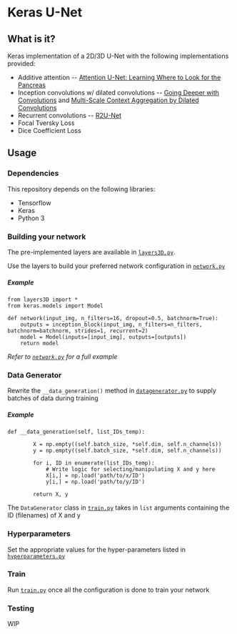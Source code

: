 # Keras U-Net

## What is it?

Keras implementation of a 2D/3D U-Net with the following implementations provided:
* Additive attention -- [Attention U-Net: Learning Where to Look for the Pancreas](https://arxiv.org/abs/1804.03999)
* Inception convolutions w/ dilated convolutions -- [Going Deeper with Convolutions](https://arxiv.org/abs/1409.4842) and [Multi-Scale Context Aggregation by Dilated Convolutions](https://arxiv.org/abs/1511.07122)
* Recurrent convolutions -- [R2U-Net](https://arxiv.org/abs/1802.06955)
* Focal Tversky Loss
* Dice Coefficient Loss

## Usage

### Dependencies

This repository depends on the following libraries:
* Tensorflow
* Keras
* Python 3

### Building your network

The pre-implemented layers are available in [`layers3D.py`](layers3D.py). 

Use the layers to build your preferred network configuration in [`network.py`](network.py)

##### Example

```
from layers3D import *
from keras.models import Model

def network(input_img, n_filters=16, dropout=0.5, batchnorm=True):
    outputs = inception_block(input_img, n_filters=n_filters, batchnorm=batchnorm, strides=1, recurrent=2)
    model = Model(inputs=[input_img], outputs=[outputs])
    return model
```
*Refer to [`network.py`](network.py) for a full example*

### Data Generator

Rewrite the `__data_generation()` method in [`datagenerator.py`](datagenerator.py) to supply batches of data during training

##### Example

```
def __data_generation(self, list_IDs_temp):

        X = np.empty((self.batch_size, *self.dim, self.n_channels))
        y = np.empty((self.batch_size, *self.dim, self.n_channels))

        for i, ID in enumerate(list_IDs_temp):
            # Write logic for selecting/manipulating X and y here
            X[i,] = np.load('path/to/x/ID')
            y[i,] = np.load('path/to/y/ID')

        return X, y
```

The `DataGenerator` class in [`train.py`](train.py) takes in `list` arguments containing the ID (filenames) of X and y

### Hyperparameters

Set the appropriate values for the hyper-parameters listed in [`hyperparameters.py`](hyperparameters.py)

### Train

Run [`train.py`](train.py) once all the configuration is done to train your network

### Testing

WIP
